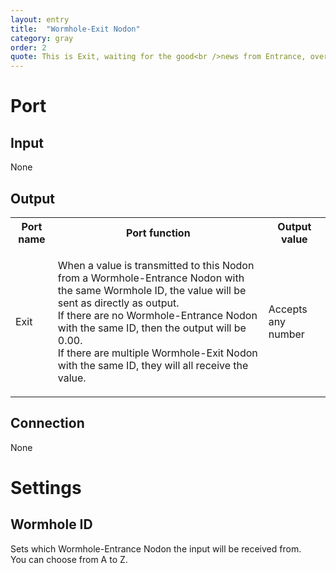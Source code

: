 ```yaml
---
layout: entry
title:  "Wormhole-Exit Nodon"
category: gray
order: 2
quote: This is Exit, waiting for the good<br />news from Entrance, over!
---
```

<h1>Port</h1>
<h2>Input</h2>
<p>None</p>
<h2>Output</h2>
<table class="wrapped">
  <colgroup>
    <col />
    <col />
    <col />
  </colgroup>
  <tbody>
    <tr>
      <th>Port name</th>
      <th>Port function</th>
      <th>Output value</th>
    </tr>
    <tr>
      <td label="Port name"><span>Exit</span></td>
      <td label="Port function">
        <p>When a value is transmitted to this Nodon from a Wormhole-Entrance Nodon with the same Wormhole ID, the value will be sent as directly as output.<br />If there are no Wormhole-Entrance Nodon with the same ID, then the output will be 0.00.<br />If there are multiple Wormhole-Exit Nodon with the same ID, they will all receive the value.</p>
      </td>
      <td label="Output value"><span>Accepts any number</span></td>
    </tr>
  </tbody>
</table>
<h2>Connection</h2>
<p>None</p>
<h1>Settings</h1>
<h2>Wormhole ID</h2>
<p>Sets which Wormhole-Entrance Nodon the input will be received from.<br />You can choose from A to Z.</p>